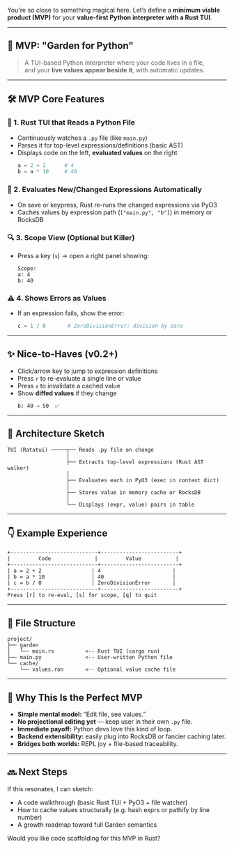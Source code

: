 You're so close to something magical here. Let’s define a **minimum viable product (MVP)** for your **value-first Python interpreter with a Rust TUI**.

---

## 🌱 **MVP: "Garden for Python"**  
> A TUI-based Python interpreter where your code lives in a file,  
> and your **live values appear beside it**, with automatic updates.

---

## 🛠️ **MVP Core Features**

### 🧠 1. **Rust TUI that Reads a Python File**
- Continuously watches a `.py` file (like `main.py`)
- Parses it for top-level expressions/definitions (basic AST)
- Displays code on the left, **evaluated values** on the right
  ```python
  a = 2 + 2      # 4
  b = a * 10     # 40
  ```

### 🔄 2. **Evaluates New/Changed Expressions Automatically**
- On save or keypress, Rust re-runs the changed expressions via PyO3
- Caches values by expression path (`["main.py", "b"]`) in memory or RocksDB

### 🔍 3. **Scope View (Optional but Killer)**
- Press a key (`s`) → open a right panel showing:
  ```
  Scope:
  a: 4
  b: 40
  ```

### ⚠️ 4. **Shows Errors as Values**
- If an expression fails, show the error:
  ```python
  c = 1 / 0       # ZeroDivisionError: division by zero
  ```

---

## ✨ **Nice-to-Haves (v0.2+)**
- Click/arrow key to jump to expression definitions
- Press `r` to re-evaluate a single line or value
- Press `x` to invalidate a cached value
- Show **diffed values** if they change
  ```
  b: 40 → 50  ✅
  ```

---

## 🔧 Architecture Sketch

```text
TUI (Ratatui) ─────┬── Reads .py file on change
                   │
                   ├── Extracts top-level expressions (Rust AST walker)
                   │
                   ├── Evaluates each in PyO3 (exec in context dict)
                   │
                   ├── Stores value in memory cache or RocksDB
                   │
                   └── Displays (expr, value) pairs in table
```

---

## 👇 Example Experience

```
+----------------------------+-------------------------+
|         Code              |         Value           |
+----------------------------+-------------------------+
| a = 2 + 2                | 4                       |
| b = a * 10               | 40                      |
| c = b / 0                | ZeroDivisionError       |
+----------------------------+-------------------------+
Press [r] to re-eval, [s] for scope, [q] to quit
```

---

## 🧱 File Structure

```text
project/
├── garden
│   └── main.rs          <-- Rust TUI (cargo run)
├── main.py              <-- User-written Python file
└── cache/
    └── values.ron       <-- Optional value cache file
```

---

## 🧠 Why This Is the Perfect MVP

- **Simple mental model:** “Edit file, see values.”
- **No projectional editing yet** — keep user in their own `.py` file.
- **Immediate payoff:** Python devs love this kind of loop.
- **Backend extensibility:** easily plug into RocksDB or fancier caching later.
- **Bridges both worlds:** REPL joy + file-based traceability.

---

## 🔜 Next Steps

If this resonates, I can sketch:
- A code walkthrough (basic Rust TUI + PyO3 + file watcher)
- How to cache values structurally (e.g. hash exprs or pathify by line number)
- A growth roadmap toward full Garden semantics

Would you like code scaffolding for this MVP in Rust?